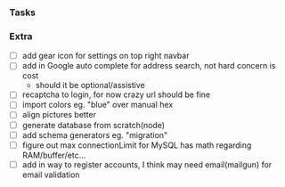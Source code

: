 ### Tasks

### Extra
- [ ] add gear icon for settings on top right navbar
- [ ] add in Google auto complete for address search, not hard concern is cost
    - should it be optional/assistive
- [ ] recaptcha to login, for now crazy url should be fine
- [ ] import colors eg. "blue" over manual hex
- [ ] align pictures better
- [ ] generate database from scratch(node)
- [ ] add schema generators eg. "migration"
- [ ] figure out max connectionLimit for MySQL has math regarding RAM/buffer/etc...
- [ ] add in way to register accounts, I think may need email(mailgun) for email validation